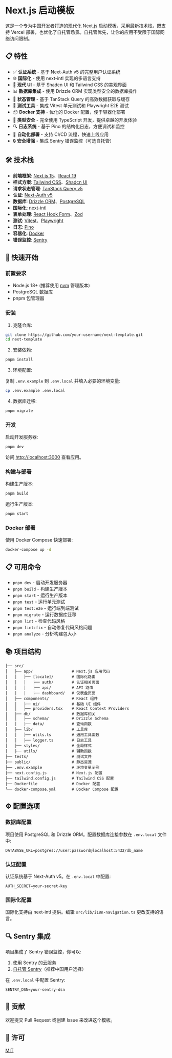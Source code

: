 # Next.js 启动模板

这是一个专为中国开发者打造的现代化 Next.js 启动模板，采用最新技术栈，既支持 Vercel 部署，也优化了自托管场景。自托管优先，让你的应用不受限于国际网络访问限制。

## 📋 特性

- ✅ **认证系统** - 基于 Next-Auth v5 的完整用户认证系统
- 🌐 **国际化** - 使用 next-intl 实现的多语言支持
- 🎨 **现代 UI** - 基于 Shadcn UI 和 Tailwind CSS 的美观界面
- 📊 **数据库集成** - 使用 Drizzle ORM 实现类型安全的数据库操作
- 🔄 **状态管理** - 基于 TanStack Query 的高效数据获取与缓存
- 🧪 **测试工具** - 集成 Vitest 单元测试和 Playwright E2E 测试
- 📦 **Docker 支持** - 优化的 Docker 配置，便于容器化部署
- 📝 **类型安全** - 完全使用 TypeScript 开发，提供卓越的开发体验
- 🔍 **日志系统** - 基于 Pino 的结构化日志，方便调试和监控
- 🚀 **自动化部署** - 支持 CI/CD 流程，快速上线应用
- 🔒 **安全增强** - 集成 Sentry 错误监控（可选自托管）

## 🛠️ 技术栈

- **前端框架**: [Next.js 15](https://nextjs.org)、[React 19](https://react.dev)
- **样式方案**: [Tailwind CSS](https://tailwindcss.com)、[Shadcn UI](https://ui.shadcn.com)
- **请求状态管理**: [TanStack Query v5](https://tanstack.com/query/latest)
- **认证**: [Next-Auth v5](https://authjs.dev)
- **数据库**: [Drizzle ORM](https://orm.drizzle.team)、[PostgreSQL](https://www.postgresql.org)
- **国际化**: [next-intl](https://next-intl-docs.vercel.app)
- **表单处理**: [React Hook Form](https://react-hook-form.com)、[Zod](https://zod.dev)
- **测试**: [Vitest](https://vitest.dev)、[Playwright](https://playwright.dev)
- **日志**: [Pino](https://getpino.io)
- **容器化**: [Docker](https://www.docker.com)
- **错误监控**: [Sentry](https://sentry.io)

## 🚀 快速开始

### 前置要求

- Node.js 18+ (推荐使用 [nvm](https://github.com/nvm-sh/nvm) 管理版本)
- PostgreSQL 数据库
- pnpm 包管理器

### 安装

1. 克隆仓库:

```bash
git clone https://github.com/your-username/next-template.git
cd next-template
```

2. 安装依赖:

```bash
pnpm install
```

3. 环境配置:

复制 `.env.example` 到 `.env.local` 并填入必要的环境变量:

```bash
cp .env.example .env.local
```

4. 数据库迁移:

```bash
pnpm migrate
```

### 开发

启动开发服务器:

```bash
pnpm dev
```

访问 [http://localhost:3000](http://localhost:3000) 查看应用。

### 构建与部署

构建生产版本:

```bash
pnpm build
```

运行生产版本:

```bash
pnpm start
```

### Docker 部署

使用 Docker Compose 快速部署:

```bash
docker-compose up -d
```

## 📋 可用命令

- `pnpm dev` - 启动开发服务器
- `pnpm build` - 构建生产版本
- `pnpm start` - 运行生产版本
- `pnpm test` - 运行单元测试
- `pnpm test:e2e` - 运行端到端测试
- `pnpm migrate` - 运行数据库迁移
- `pnpm lint` - 检查代码风格
- `pnpm lint:fix` - 自动修复代码风格问题
- `pnpm analyze` - 分析构建包大小

## 📚 项目结构

```
├── src/
│   ├── app/                 # Next.js 应用代码
│   │   ├── [locale]/        # 国际化路由
│   │   │   ├── auth/        # 认证相关页面
│   │   │   ├── api/         # API 路由
│   │   │   ├── dashboard/   # 仪表盘页面
│   ├── components/          # React 组件
│   │   ├── ui/              # 基础 UI 组件
│   │   ├── providers.tsx    # React Context Providers
│   ├── db/                  # 数据库相关
│   │   ├── schema/          # Drizzle Schema
│   │   ├── data/            # 查询函数
│   ├── lib/                 # 工具库
│   │   ├── utils.ts         # 通用工具函数
│   │   ├── logger.ts        # 日志工具
│   ├── styles/              # 全局样式
│   ├── utils/               # 辅助函数
├── tests/                   # 测试文件
├── public/                  # 静态资源
├── .env.example             # 环境变量示例
├── next.config.js           # Next.js 配置
├── tailwind.config.js       # Tailwind CSS 配置
├── Dockerfile               # Docker 配置
└── docker-compose.yml       # Docker Compose 配置
```

## ⚙️ 配置选项

### 数据库配置

项目使用 PostgreSQL 和 Drizzle ORM。配置数据库连接参数在 `.env.local` 文件中:

```
DATABASE_URL=postgres://user:password@localhost:5432/db_name
```

### 认证配置

认证系统基于 Next-Auth v5。在 `.env.local` 中配置:

```
AUTH_SECRET=your-secret-key
```

### 国际化配置

国际化支持由 next-intl 提供。编辑 `src/lib/i18n-navigation.ts` 更改支持的语言。

## 🔍 Sentry 集成

项目集成了 Sentry 错误监控，你可以:

1. 使用 Sentry 的云服务
2. [自托管 Sentry](https://develop.sentry.dev/self-hosted/)（推荐中国用户选择）

在 `.env.local` 中配置 Sentry:

```
SENTRY_DSN=your-sentry-dsn
```

## 🤝 贡献

欢迎提交 Pull Request 或创建 Issue 来改进这个模板。

## 📜 许可

[MIT](LICENSE)
